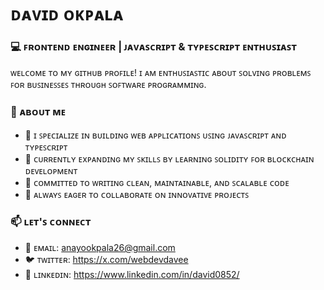 # ᴅᴀᴠɪᴅ ᴏᴋᴘᴀʟᴀ

### 💻 ꜰʀᴏɴᴛᴇɴᴅ ᴇɴɢɪɴᴇᴇʀ | ᴊᴀᴠᴀꜱᴄʀɪᴘᴛ & ᴛʏᴘᴇꜱᴄʀɪᴘᴛ ᴇɴᴛʜᴜꜱɪᴀꜱᴛ

ᴡᴇʟᴄᴏᴍᴇ ᴛᴏ ᴍʏ ɢɪᴛʜᴜʙ ᴘʀᴏꜰɪʟᴇ! ɪ ᴀᴍ ᴇɴᴛʜᴜꜱɪᴀꜱᴛɪᴄ ᴀʙᴏᴜᴛ ꜱᴏʟᴠɪɴɢ ᴘʀᴏʙʟᴇᴍꜱ ꜰᴏʀ ʙᴜꜱɪɴᴇꜱꜱᴇꜱ ᴛʜʀᴏᴜɢʜ ꜱᴏꜰᴛᴡᴀʀᴇ ᴘʀᴏɢʀᴀᴍᴍɪɴɢ.

### 🚀 ᴀʙᴏᴜᴛ ᴍᴇ

- 🔭 ɪ ꜱᴘᴇᴄɪᴀʟɪᴢᴇ ɪɴ ʙᴜɪʟᴅɪɴɢ ᴡᴇʙ ᴀᴘᴘʟɪᴄᴀᴛɪᴏɴꜱ ᴜꜱɪɴɢ ᴊᴀᴠᴀꜱᴄʀɪᴘᴛ ᴀɴᴅ ᴛʏᴘᴇꜱᴄʀɪᴘᴛ
- 🌱 ᴄᴜʀʀᴇɴᴛʟʏ ᴇxᴘᴀɴᴅɪɴɢ ᴍʏ ꜱᴋɪʟʟꜱ ʙʏ ʟᴇᴀʀɴɪɴɢ ꜱᴏʟɪᴅɪᴛʏ ꜰᴏʀ ʙʟᴏᴄᴋᴄʜᴀɪɴ ᴅᴇᴠᴇʟᴏᴘᴍᴇɴᴛ
- 🎯 ᴄᴏᴍᴍɪᴛᴛᴇᴅ ᴛᴏ ᴡʀɪᴛɪɴɢ ᴄʟᴇᴀɴ, ᴍᴀɪɴᴛᴀɪɴᴀʙʟᴇ, ᴀɴᴅ ꜱᴄᴀʟᴀʙʟᴇ ᴄᴏᴅᴇ
- 🤝 ᴀʟᴡᴀʏꜱ ᴇᴀɢᴇʀ ᴛᴏ ᴄᴏʟʟᴀʙᴏʀᴀᴛᴇ ᴏɴ ɪɴɴᴏᴠᴀᴛɪᴠᴇ ᴘʀᴏᴊᴇᴄᴛꜱ

### 📫 ʟᴇᴛ'ꜱ ᴄᴏɴɴᴇᴄᴛ

- 📧 ᴇᴍᴀɪʟ: anayookpala26@gmail.com
- 🐦 ᴛᴡɪᴛᴛᴇʀ: https://x.com/webdevdavee
- 💼 ʟɪɴᴋᴇᴅɪɴ: https://www.linkedin.com/in/david0852/
